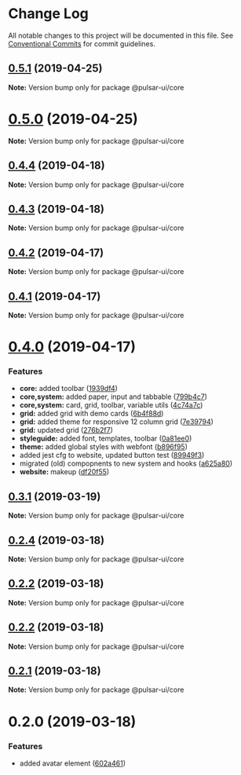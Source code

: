 # Change Log

All notable changes to this project will be documented in this file.
See [Conventional Commits](https://conventionalcommits.org) for commit guidelines.

## [0.5.1](https://github.com/adriankremer/pulsar-ui/compare/v0.5.0...v0.5.1) (2019-04-25)

**Note:** Version bump only for package @pulsar-ui/core





# [0.5.0](https://github.com/adriankremer/pulsar-ui/compare/v0.4.4...v0.5.0) (2019-04-25)

**Note:** Version bump only for package @pulsar-ui/core





## [0.4.4](https://github.com/adriankremer/pulsar-ui/compare/v0.4.3...v0.4.4) (2019-04-18)

**Note:** Version bump only for package @pulsar-ui/core





## [0.4.3](https://github.com/adriankremer/pulsar-ui/compare/v0.4.2...v0.4.3) (2019-04-18)

**Note:** Version bump only for package @pulsar-ui/core





## [0.4.2](https://github.com/adriankremer/pulsar-ui/compare/v0.4.1...v0.4.2) (2019-04-17)

**Note:** Version bump only for package @pulsar-ui/core





## [0.4.1](https://github.com/adriankremer/pulsar-ui/compare/v0.4.0...v0.4.1) (2019-04-17)

**Note:** Version bump only for package @pulsar-ui/core





# [0.4.0](https://github.com/adriankremer/pulsar-ui/compare/v0.3.1...v0.4.0) (2019-04-17)


### Features

* **core:** added toolbar ([1939df4](https://github.com/adriankremer/pulsar-ui/commit/1939df4))
* **core,system:** added paper, input and tabbable ([799b4c7](https://github.com/adriankremer/pulsar-ui/commit/799b4c7))
* **core,system:** card, grid, toolbar, variable utils ([4c74a7c](https://github.com/adriankremer/pulsar-ui/commit/4c74a7c))
* **grid:** added grid with demo cards ([6b4f88d](https://github.com/adriankremer/pulsar-ui/commit/6b4f88d))
* **grid:** added theme for responsive 12 column grid ([7e39794](https://github.com/adriankremer/pulsar-ui/commit/7e39794))
* **grid:** updated grid ([276b2f7](https://github.com/adriankremer/pulsar-ui/commit/276b2f7))
* **styleguide:** added font, templates, toolbar ([0a81ee0](https://github.com/adriankremer/pulsar-ui/commit/0a81ee0))
* **theme:** added global styles with webfont ([b896f95](https://github.com/adriankremer/pulsar-ui/commit/b896f95))
* added jest cfg to website, updated button test ([89949f3](https://github.com/adriankremer/pulsar-ui/commit/89949f3))
* migrated (old) compopnents to new system and hooks ([a625a80](https://github.com/adriankremer/pulsar-ui/commit/a625a80))
* **website:** makeup ([df20f55](https://github.com/adriankremer/pulsar-ui/commit/df20f55))





## [0.3.1](https://github.com/adriankremer/pulsar-ui/compare/v0.2.0...v0.3.1) (2019-03-19)

**Note:** Version bump only for package @pulsar-ui/core





## [0.2.4](https://github.com/adriankremer/pulsar-ui/compare/@pulsar-ui/core@0.2.2...@pulsar-ui/core@0.2.4) (2019-03-18)

**Note:** Version bump only for package @pulsar-ui/core





## [0.2.2](https://github.com/adriankremer/pulsar-ui/compare/@pulsar-ui/core@0.2.2...@pulsar-ui/core@0.2.2) (2019-03-18)

**Note:** Version bump only for package @pulsar-ui/core





## [0.2.2](https://github.com/adriankremer/pulsar-ui/compare/@pulsar-ui/core@0.2.1...@pulsar-ui/core@0.2.2) (2019-03-18)

**Note:** Version bump only for package @pulsar-ui/core





## [0.2.1](https://github.com/adriankremer/pulsar-ui/compare/@pulsar-ui/core@0.2.0...@pulsar-ui/core@0.2.1) (2019-03-18)

**Note:** Version bump only for package @pulsar-ui/core





# 0.2.0 (2019-03-18)


### Features

* added avatar element ([602a461](https://github.com/adriankremer/pulsar-ui/commit/602a461))
